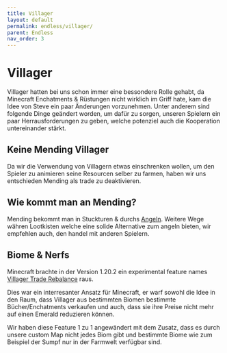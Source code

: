 ```yaml
---
title: Villager
layout: default
permalink: endless/villager/
parent: Endless
nav_order: 3
---
```


# Villager

Villager hatten bei uns schon immer eine bessondere Rolle gehabt,
da Minecraft Enchatments & Rüstungen nicht wirklich im Griff hate,
kam die Idee von Steve ein paar Änderungen vorzunehmen.
Unter anderem sind folgende Dinge geändert worden, um
dafür zu sorgen, unseren Spielern ein paar Herrausforderungen
zu geben, welche potenziel auch die Kooperation untereinander stärkt.

## Keine Mending Villager

Da wir die Verwendung von Villagern etwas einschrenken wollen,
um den Spieler zu animieren seine Resourcen selber zu farmen,
haben wir uns entschieden Mending als trade zu deaktivieren.

## Wie kommt man an Mending?

Mending bekommt man in Stuckturen & durchs [Angeln](/endless/angeln).
Weitere Wege währen Lootkisten welche eine solide
Alternative zum angeln bieten, wir empfehlen auch,
den handel mit anderen Spielern.

## Biome & Nerfs

Minecraft brachte in der Version 1.20.2 ein experimental feature
names [Villager Trade Rebalance](https://minecraft.wiki/w/Villager_Trade_Rebalance) raus.

Dies war ein interresanter Ansatz für Minecraft, er warf sowohl 
die Idee in den Raum, dass Villager aus bestimmten Biomen bestimmte
Bücher/Enchatments verkaufen und auch, dass sie ihre Preise nicht mehr
auf einen Emerald reduzieren können.

Wir haben diese Feature 1 zu 1 angewändert mit dem Zusatz, dass es
durch unsere custom Map nicht jedes Biom gibt und bestimmte Biome
wie zum Beispiel der Sumpf nur in der Farmwelt verfügbar sind.

